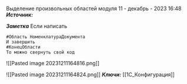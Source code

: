 
Выделение произвольных областей модуля
 11 - декабрь - 2023  16:48 
***Источник:*** 

***Заметка*** 
Если написать 

	#Область НоменклатураДокумента
	И завершить 
	#КонецОбласти
	То можно свернуть свой код
	
![[Pasted image 20231211164816.png]]

![[Pasted image 20231211164824.png]]
***Ключи:*** [[1С_Конфигурация]]